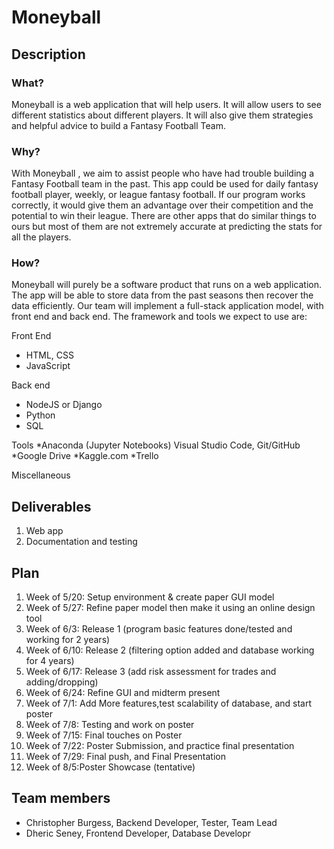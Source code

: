 # Moneyball 
## Description
### What?

Moneyball  is a web application that will help users. It will allow users to see different statistics about different players. It will also give them strategies and helpful advice to build a Fantasy Football Team.
### Why?

With Moneyball , we aim to assist people who have had trouble building a Fantasy Football team in the past. This app could be used for daily fantasy football player, weekly, or league fantasy football. If our program works correctly, it would give them an advantage over their competition and the potential to win their league. There are other apps that do similar things to ours but most of them are not extremely accurate at predicting the stats for all the players.
### How?

Moneyball  will purely be a software product that runs on a web application. The app will be able to store data from the past seasons then recover the data efficiently. Our team will implement a full-stack application model, with front end and back end. The framework and tools we expect to use are:

Front End
* HTML, CSS
* JavaScript

Back end
* NodeJS or Django
* Python
* SQL

Tools
*Anaconda (Jupyter Notebooks) Visual Studio Code, Git/GitHub
*Google Drive
*Kaggle.com
*Trello

Miscellaneous

## Deliverables

1.	Web app
2.	Documentation and testing 

## Plan

1. Week of 5/20: Setup environment & create paper GUI model  
2. Week of 5/27: Refine paper model then make it using an online design tool
3. Week of 6/3:   Release 1 (program basic features done/tested and working for 2 years)
4. Week of 6/10: Release 2 (filtering option added and database working for 4 years)
5. Week of 6/17: Release 3 (add risk assessment for trades and adding/dropping)
6. Week of 6/24: Refine GUI and midterm present 
7. Week of 7/1:   Add More features,test scalability of database, and start poster
8. Week of 7/8: Testing and work on poster
9. Week of 7/15: Final touches on Poster 
10. Week of 7/22: Poster Submission, and practice final presentation
11. Week of 7/29: Final push, and Final Presentation
12. Week of 8/5:Poster Showcase (tentative)



## Team members

* Christopher Burgess, Backend Developer, Tester, Team Lead
* Dheric Seney, Frontend Developer, Database Developr

